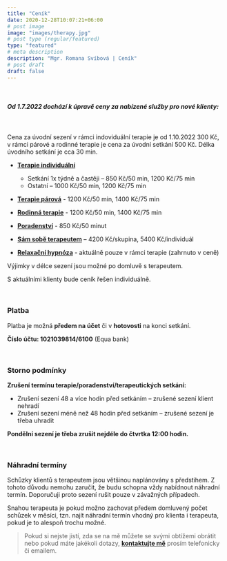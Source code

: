 ```yaml
---
title: "Ceník"
date: 2020-12-28T10:07:21+06:00
# post image
image: "images/therapy.jpg"
# post type (regular/featured)
type: "featured"
# meta description
description: "Mgr. Romana Svíbová | Ceník"
# post draft
draft: false
---
```


<br>

##### Od 1.7.2022 dochází k úpravě ceny za nabízené služby pro nové klienty:

<br>

Cena za úvodní sezení v rámci indoviduální terapie je od 1.10.2022 300 Kč, v rámci párové a rodinné terapie je cena za úvodní setkání 500 Kč. Délka úvodního setkání je cca 30 min.

- [**Terapie individuální**](/terapie)

  - Setkání 1x týdně a častěji – 850 Kč/50 min, 1200 Kč/75 min
  - Ostatní – 1000 Kč/50 min, 1200 Kč/75 min
- [**Terapie párová**](/terapie) - 1200 Kč/50 min, 1400 Kč/75 min
- [**Rodinná terapie**](/terapie) - 1200 Kč/50 min, 1400 Kč/75 min 
- [**Poradenství**](/poradenstvi) - 850 Kč/50 minut
- [**Sám sobě terapeutem**](/sam_sobe_terapeutem) – 4200 Kč/skupina, 5400 Kč/individuál
- [**Relaxační hypnóza**](/hypnoza) - aktuálně pouze v rámci terapie (zahrnuto v ceně)

Výjimky v délce sezení jsou možné po domluvě s terapeutem.

S aktuálními klienty bude ceník řešen individuálně.

<br>

### Platba
Platba je možná **předem na účet** či v **hotovosti** na konci setkání. 

**Číslo účtu: 1021039814/6100** (Equa bank) 

<br>

### Storno podmínky

**Zrušení termínu terapie/poradenství/terapeutických setkání:**
- Zrušení sezení 48 a více hodin před setkáním – zrušené sezení klient nehradí
- Zrušení sezení méně než 48 hodin před setkáním – zrušené sezení je třeba uhradit

**Pondělní sezení je třeba zrušit nejdéle do čtvrtka 12:00 hodin.**

<br>

### Náhradní termíny
Schůzky klientů s terapeutem jsou většinou naplánovány s předstihem. Z tohoto důvodu nemohu zaručit, že budu schopna vždy nabídnout náhradní termín. Doporučuji proto sezení rušit pouze v závažných případech.

Snahou terapeuta je pokud možno zachovat předem domluvený počet schůzek v měsíci, tzn. najít náhradní termín vhodný pro klienta i terapeuta, pokud je to alespoň trochu možné.

> Pokud si nejste jistí, zda se na mě můžete se svými obtížemi obrátit nebo pokud máte jakékoli dotazy, [**kontaktujte mě**](/contact) prosím telefonicky či emailem.
